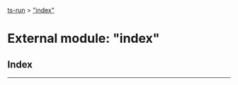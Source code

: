 [ts-run](../README.md) > ["index"](../modules/_index_.md)

# External module: "index"

## Index

---

